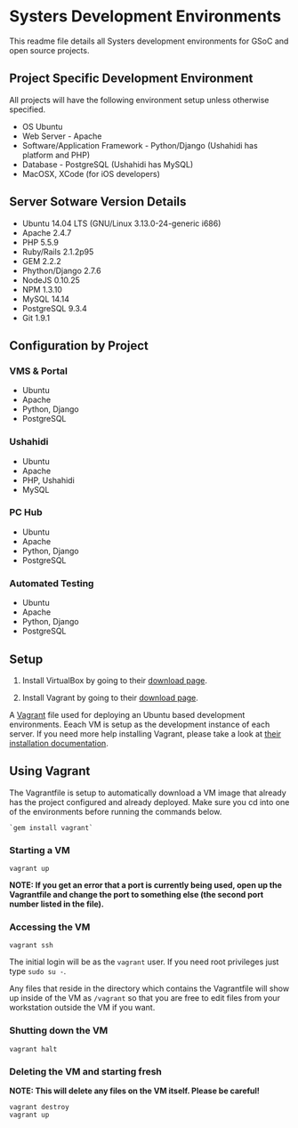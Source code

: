 Systers Development Environments
================================

This readme file details all Systers development environments for GSoC and open source projects. 

## Project Specific Development Environment
All projects will have the following environment setup unless otherwise specified.

* OS Ubuntu  
* Web Server - Apache
* Software/Application Framework - Python/Django (Ushahidi has platform and PHP)
* Database - PostgreSQL (Ushahidi has MySQL)
* MacOSX, XCode (for iOS developers)

## Server Sotware Version Details
* Ubuntu 14.04 LTS (GNU/Linux 3.13.0-24-generic i686)
* Apache 2.4.7
* PHP 5.5.9
* Ruby/Rails 2.1.2p95 
* GEM 2.2.2
* Phython/Django 2.7.6
* NodeJS 0.10.25
* NPM 1.3.10
* MySQL 14.14
* PostgreSQL 9.3.4
* Git 1.9.1

## Configuration by Project

### VMS & Portal
* Ubuntu
* Apache
* Python, Django
* PostgreSQL

### Ushahidi
* Ubuntu
* Apache
* PHP, Ushahidi
* MySQL

### PC Hub
* Ubuntu
* Apache
* Python, Django
* PostgreSQL

### Automated Testing
* Ubuntu
* Apache
* Python, Django
* PostgreSQL


## Setup

1. Install VirtualBox by going to their [download
page](https://www.virtualbox.org/wiki/Downloads).

2. Install Vagrant by going to their [download page](http://www.vagrantup.com/downloads.html).

A [Vagrant](http://vagrantup.com/) file used for deploying an Ubuntu based development environments. Eeach VM is setup as the development instance of each server. If you need more help installing Vagrant, please take a look at [their
installation documentation](http://docs.vagrantup.com/v2/installation/).



## Using Vagrant

The Vagrantfile is setup to automatically download a VM image that already has the project configured and already deployed. Make sure you cd into one of the environments before running the commands below.

    `gem install vagrant`


### Starting a VM

    vagrant up

**NOTE: If you get an error that a port is currently being used, open up the Vagrantfile and change the port to something else (the second port number listed in the file).**

### Accessing the VM

    vagrant ssh

The initial login will be as the `vagrant` user. If you need root privileges just type `sudo su -`. 

Any files that reside in the directory which contains the Vagrantfile will show up inside of the VM as `/vagrant` so that you are free to edit files from your workstation outside the VM if you want.

### Shutting down the VM

    vagrant halt

### Deleting the VM and starting fresh

**NOTE: This will delete any files on the VM itself. Please be careful!**

    vagrant destroy
    vagrant up


